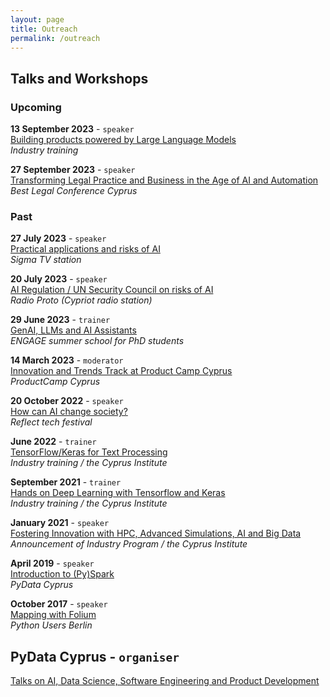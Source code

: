 ```yaml
---
layout: page
title: Outreach
permalink: /outreach
---
```



## Talks and Workshops

### Upcoming

__13 September 2023__ - `speaker`   
[Building products powered by Large Language Models]()   
_Industry training_   

__27 September 2023__ - `speaker`        
[Transforming Legal Practice and Business in the Age of AI and Automation](https://blcyprus.com/program)    
_Best Legal Conference Cyprus_   

### Past

__27 July 2023__ - `speaker`    
[Practical applications and risks of AI](https://www.youtube.com/watch?v=-d_zpzmRgeo)  
_Sigma TV station_

__20 July 2023__ - `speaker`   
[AI Regulation / UN Security Council on risks of AI ](https://youtu.be/8kS8Hu12PYM?t=2647)   
_Radio Proto (Cypriot radio station)_   

__29 June 2023__ - `trainer`     
[GenAI, LLMs and AI Assistants](https://speakerdeck.com/christosdoulou/presi)   
_ENGAGE summer school for PhD students_

__14 March 2023__ - `moderator`    
[Innovation and Trends Track at Product Camp Cyprus](https://cyprus.productcamp.eu/)   
_ProductCamp Cyprus_   

__20 October 2022__ - `speaker`   
[How can AI change society?](https://speakerdeck.com/christosdoulou/how-can-ai-change-society)   
_Reflect tech festival_

__June 2022__ - `trainer`   
[TensorFlow/Keras for Text Processing](https://www.youtube.com/watch?v=OmIoiY1tJ2E)     
_Industry training / the Cyprus Institute_   

__September 2021__ - `trainer`    
[Hands on Deep Learning with Tensorflow and Keras](https://www.youtube.com/watch?v=cjZB3iaQt3I&t=3432s)    
_Industry training / the Cyprus Institute_     

__January 2021__ - `speaker`    
[Fostering Innovation with HPC, Advanced Simulations, AI and Big Data](https://www.youtube.com/watch?v=0pNaPO_riFk&t=731s)   
_Announcement of Industry Program / the Cyprus Institute_      

__April 2019__ -  `speaker`        
[Introduction to (Py)Spark](https://www.meetup.com/fr-FR/PyData-Cyprus/events/259617209/)   
_PyData Cyprus_   

__October 2017__ - `speaker`         
[Mapping with Folium](https://www.meetup.com/Python-Users-Berlin-PUB/events/xmdjfmywpbmb/)   
_Python Users Berlin_   

## PyData Cyprus - `organiser`   
[Talks on AI, Data Science, Software Engineering and Product Development](https://www.youtube.com/playlist?list=PLGVZCDnMOq0pbyy5F3DOQbZHEFOrEqeQm)

